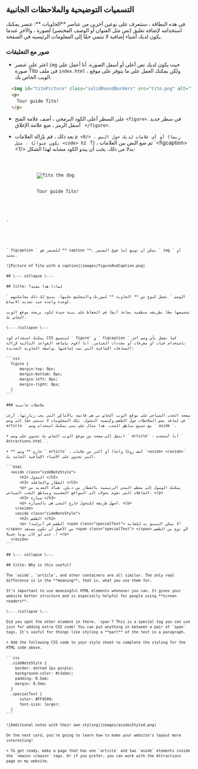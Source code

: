 ## التسميات التوضيحية والملاحظات الجانبية

في هذه البطاقة ، ستتعرف على نوعين آخرين من عناصر **الحاويات **: عنصر يمكنك استخدامه لإضافة تعليق (نص مثل العنوان أو الوصف المختصر) لصورة ، والآخر عندما يكون لديك أشياء إضافية لا تنتمي حقًا إلى المعلومات الرئيسية في الصفحة.

### صور مع التعليقات

+ اعثر علي عنصر ` img ` حيث يكون لديك نص أعلى أو أسفل الصورة. أنا أعمل علي صورة Tito في ملف ` index.html ` ، ولكن يمكنك العمل علي ما يتوفر على موقع الويب الخاص بك. 

```html
  <img id="titoPicture" class="solidRoundBorders" src="tito.png" alt="Tito the dog" />          
  <p>
    Tour guide Tito!
  </p>
```

+ على السطر أعلى الكود البرمجي ، أضف علامة الفتح `<figure>`. في سطر جديد أسفل الرمز ، ضع علامة الإغلاق ` </figure>`.

+ بعد ذلك ، قم بإزالة العلامات `p <0/> ، أو أي علامات لديك حول النص (ربما يكون عنوانًا ، مثل <code> h2 ` ؟) ، ثم ضع النص بين العلامات `&lt;figcaption&gt; <1/> بدلا من ذلك. يجب أن يبدو الكود مشابه لهذا الشكل:</p></li>
</ul>

<pre><code class="html">  <figure>
      <img id="titoPicture" class="solidRoundBorders" src="tito.png" alt="Tito the dog" />          
      <figcaption>
      Tour guide Tito!
      </figcaption>
  </figure>
`</pre> 
    
    ` figcaption ` للعنصر هو ** caption **. يمكن أن توضع إما فوق العنصر ` img ` أو تحته.
    
    ![Picture of Tito with a caption](images/figureAndCaption.png)
    
    ## \--- collapse \---
    
    ## title: لماذا هذا مفيد؟
    
    ` الوسم ` يعمل كنوع من ** الحاوية ** لصورتك والتعليق عليها. يتيح لك ذلك معاملتهم كوحدة واحدة عند تحديد الأنماط.
    
    تجميعها معًا بطريقة منطقية يساعد أيضًا في الحفاظ على بنية جيدة لكود برمجة موقع الويب الخاص بك.
    
    \--- /collapse \---
    
    يمكنك استخدام كود CSS لتنسيق ` figure` و ` figcaption ` كما تفعل بأي وسم آخر باستخدام فئات أو معرفات أو محددات العناصر. انا أقوم بإضافة القواعد التالية لإزالة المسافات الإضافية التي تمت إضافتها بواسطة الحاوية الجديدة:
    
    ```css
      figure { 
          margin-top: 0px;
          margin-bottom: 0px;
          margin-left: 0px;
          margin-right: 0px;
      }
    ```
    
    ### ملاحظات جانبية
    
    صفحة الجذب السياحي على موقع الويب الخاص بي هي قائمة بالأماكن التي يجب زيارتها. أرغب في إضافة بعض الملاحظات حول الطقس وكيفية التجول. تلك المعلومات لا تنتمي حقًا إلى وسم ` article ` مع جميع مناطق الجذب. هذا مثال على متى يمكنك استخدام وسم ` aside `.
    
    + انتقل إلى صفحة من موقع الويب الخاص بك تحتوي على وسم ` article` - أنا أستخدم ` Attractions.html `.
    
    + ** خارج ** وسم ` article` ، أضف زوجًا واحدًا أو أكثر من علامات `<aside> </aside>` التي تحتوي على الأشياء الإضافية الخاصة بك.
    
    ```html
      <aside class="sideNoteStyle">
          <h2> التجول </h2>
          <h3> القطار والحافلة </h3>
          <p> يمكنك الوصول إلى معظم المدن الرئيسية بالقطار من دبلن. هناك العديد من الحافلات التي تقوم بجولات إلى المواقع الشعبية ومناطق الجذب السياحي. </p>
          <h3> سيارة </h3>
          <p> أسهل طريقة للتجول خارج المدن هي بالسيارة. </p>
        </aside>
        <aside class="sideNoteStyle">
          <h2> الطقس </h2>
          <p> الطقس في أيرلندا <span class="specialText"> لا يمكن التنبؤ به للغاية! </span> من الأفضل أن تكون مستعد <span class="specialText"> </span> لأي نوع من الطقس ، حتى لو كان يوما جميلا! </p>
      </aside>
    ```
    
    ## \--- collapse \---
    
    ## title: Why is this useful?
    
    The `aside`, `article`, and other containers are all similar. The only real difference is in the **meaning**, that is, what you use them for.
    
    It's important to use meaningful HTML elements whenever you can. It gives your website better structure and is especially helpful for people using **screen readers**.
    
    \--- /collapse \---
    
    Did you spot the other element in there, `span`? This is a special tag you can use just for adding extra CSS code! You can put anything in between a pair of `span` tags. It's useful for things like styling a **part** of the text in a paragraph.
    
    + Add the following CSS code to your style sheet to complete the styling for the HTML code above.
    
    ```css
      .sideNoteStyle {
        border: dotted 1px purple;
        background-color: #c1ebec;
        padding: 0.5em;
        margin: 0.5em;
      }
      .specialText {
          color: #FF4500;
          font-size: larger;
      }
    ```
    
    ![Additional notes with their own styling](images/asidesStyled.png)
    
    On the next card, you're going to learn how to make your website's layout more interesting!
    
    + To get ready, make a page that has one `article` and two `aside` elements inside the `<main> </main>` tags. Or if you prefer, you can work with the Attractions page on my website.